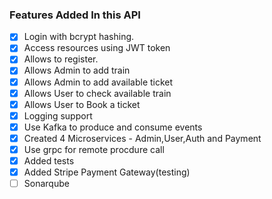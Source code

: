 ### Features Added In this API

- [x] Login with bcrypt hashing.
- [x] Access resources using JWT token 
- [x] Allows to register.
- [x] Allows Admin to add train
- [x] Allows Admin to add available ticket
- [x] Allows User to check available train
- [x] Allows User to Book a ticket
- [x] Logging support
- [x] Use Kafka to produce and consume events
- [x] Created 4 Microservices - Admin,User,Auth and Payment
- [x] Use grpc for remote procdure call
- [x] Added tests
- [x] Added Stripe Payment Gateway(testing)
- [ ] Sonarqube 